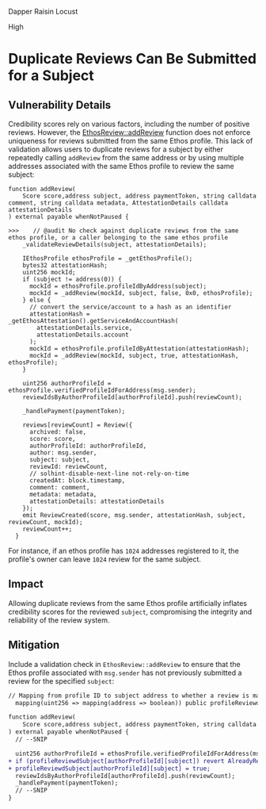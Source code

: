 Dapper Raisin Locust

High

# Duplicate Reviews Can Be Submitted for a Subject

## Vulnerability Details
Credibility scores rely on various factors, including the number of positive reviews. However, the [EthosReview::addReview](https://github.com/sherlock-audit/2024-10-ethos-network/blob/979e352d7bcdba3d0665f11c0320041ce28d1b89/ethos/packages/contracts/contracts/EthosReview.sol#L173-L219) function does not enforce uniqueness for reviews submitted from the same Ethos profile. This lack of validation allows users to duplicate reviews for a subject by either repeatedly calling `addReview` from the same address or by using multiple addresses associated with the same Ethos profile to review the same subject:
```solidity
function addReview(
    Score score,address subject, address paymentToken, string calldata comment, string calldata metadata, AttestationDetails calldata attestationDetails
) external payable whenNotPaused {

>>>    // @audit No check against duplicate reviews from the same ethos profile, or a caller belonging to the same ethos profile
    _validateReviewDetails(subject, attestationDetails);

    IEthosProfile ethosProfile = _getEthosProfile();
    bytes32 attestationHash;
    uint256 mockId;
    if (subject != address(0)) {
      mockId = ethosProfile.profileIdByAddress(subject);
      mockId = _addReview(mockId, subject, false, 0x0, ethosProfile);
    } else {
      // convert the service/account to a hash as an identifier
      attestationHash = _getEthosAttestation().getServiceAndAccountHash(
        attestationDetails.service,
        attestationDetails.account
      );
      mockId = ethosProfile.profileIdByAttestation(attestationHash);
      mockId = _addReview(mockId, subject, true, attestationHash, ethosProfile);
    }

    uint256 authorProfileId = ethosProfile.verifiedProfileIdForAddress(msg.sender);
    reviewIdsByAuthorProfileId[authorProfileId].push(reviewCount);

    _handlePayment(paymentToken);

    reviews[reviewCount] = Review({
      archived: false,
      score: score,
      authorProfileId: authorProfileId,
      author: msg.sender,
      subject: subject,
      reviewId: reviewCount,
      // solhint-disable-next-line not-rely-on-time
      createdAt: block.timestamp,
      comment: comment,
      metadata: metadata,
      attestationDetails: attestationDetails
    });
    emit ReviewCreated(score, msg.sender, attestationHash, subject, reviewCount, mockId);
    reviewCount++;
  }
```
For instance, if an ethos profile has `1024` addresses registered to it, the profile's owner can leave `1024` review for the same subject.
## Impact
Allowing duplicate reviews from the same Ethos profile artificially inflates credibility scores for the reviewed `subject`, compromising the integrity and reliability of the review system.

## Mitigation
Include a validation check in `EthosReview::addReview` to ensure that the Ethos profile associated with `msg.sender` has not previously submitted a review for the specified `subject`:
```diff
// Mapping from profile ID to subject address to whether a review is made or not
  mapping(uint256 => mapping(address => boolean)) public profileReviewdSubject;

function addReview(
    Score score,address subject, address paymentToken, string calldata comment, string calldata metadata, AttestationDetails calldata attestationDetails
) external payable whenNotPaused {
  // --SNIP

  uint256 authorProfileId = ethosProfile.verifiedProfileIdForAddress(msg.sender);
+ if (profileReviewdSubject[authorProfileId][subject]) revert AlreadyReviewd();
+ profileReviewdSubject[authorProfileId][subject] = true;
  reviewIdsByAuthorProfileId[authorProfileId].push(reviewCount);
  _handlePayment(paymentToken);
  // --SNIP
}
```